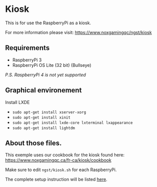 # Kiosk

This is for use the RaspberryPi as a kiosk.

For more information please visit: https://www.noxgamingqc/ngst/kiosk

## Requirements

- RaspberryPi 3
- RaspberryPi OS Lite (32 bit) (Bullseye)

_P.S. RaspberryPi 4 is not yet supported_

## Graphical environement

Install LXDE

- `sudo apt-get install xserver-xorg`
- `sudo apt-get install xinit`
- `sudo apt-get install lxde-core lxterminal lxappearance`
- `sudo apt-get install lightdm`

## About those files.

This exemple uses our cookbook for the kiosk found here:
https://www.noxgamingqc.ca/fr-ca/kiosk/cookbook

Make sure to edit `ngst/kiosk.sh` for each RaspberryPi.

The complete setup instruction will be listed [here](setup.md).
